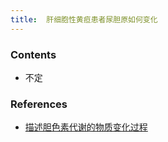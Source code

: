 ```yaml
---
title:  肝细胞性黄疸患者尿胆原如何变化
--- 
```


### Contents
- 不定
### References
- [描述胆色素代谢的物质变化过程](/描述胆色素代谢的物质变化过程)

